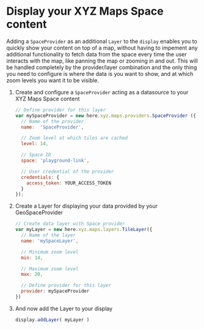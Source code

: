 # Display your XYZ Maps Space content

Adding a `SpaceProvider` as an additional `Layer` to the `display` enables you to quickly show
your content on top of a map, without having to impement any additional functionality to fetch
data from the space every time the user interacts with the map, like panning the map or zooming
in and out. This will be handled completely by the provider/layer combination and the only
thing you need to configure is where the data is you want to show, and at which zoom levels
you want it to be visible.

1. Create and configure a `SpaceProvider` acting as a datasource to your XYZ Maps Space content

    ```javascript
    // Define provider for this layer
    var mySpaceProvider = new here.xyz.maps.providers.SpaceProvider ({
      // Name of the provider
      name:  'SpaceProvider',

      // Zoom level at which tiles are cached
      level: 14,

      // Space ID
      space: 'playground-link',

      // User credential of the provider
      credentials: {
        access_token: YOUR_ACCESS_TOKEN
      }
    });
    ```

2. Create a Layer for displaying your data provided by your GeoSpaceProvider

    ```javascript
    // Create data layer with Space provider
    var myLayer = new here.xyz.maps.layers.TileLayer({
      // Name of the layer
      name: 'mySpaceLayer',

      // Minimum zoom level
      min: 14,

      // Maximum zoom level
      max: 20,

      // Define provider for this layer
      provider: mySpaceProvider
    })
    ```

3. And now add the Layer to your display

    ```javascript
    display.addLayer( myLayer )
    ```
